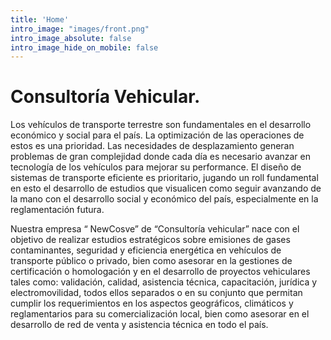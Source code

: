 ```yaml
---
title: 'Home'
intro_image: "images/front.png"
intro_image_absolute: false
intro_image_hide_on_mobile: false
---
```


# Consultoría Vehicular.

Los vehículos de transporte terrestre son fundamentales en el desarrollo económico y social para el país. La optimización de las operaciones de estos es una prioridad. Las necesidades de desplazamiento generan problemas de gran complejidad donde cada día es necesario avanzar en tecnología de los vehículos para mejorar su performance. El diseño de sistemas de transporte eficiente es prioritario, jugando un roll fundamental en esto el desarrollo de estudios que visualicen como seguir avanzando de la mano con el desarrollo social y económico del país, especialmente en la reglamentación futura.

Nuestra empresa “ NewCosve” de “Consultoría vehicular” nace con el objetivo de realizar estudios estratégicos sobre emisiones de gases contaminantes, seguridad y eficiencia energética en vehículos de transporte público o privado, bien como asesorar en la gestiones de certificación o homologación y en el desarrollo de proyectos vehiculares tales como: validación, calidad, asistencia técnica, capacitación, jurídica y electromovilidad, todos ellos separados o en su conjunto que permitan cumplir los requerimientos en los aspectos geográficos, climáticos y reglamentarios para su comercialización local, bien como asesorar en el desarrollo de red de venta y asistencia técnica en todo el país.
